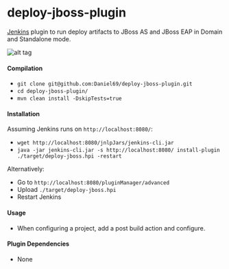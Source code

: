 # deploy-jboss-plugin

[Jenkins](https://jenkins-ci.org/) plugin to run deploy artifacts to JBoss AS and JBoss EAP in Domain and Standalone mode.

![alt tag](https://raw.github.com/Daniel69/deploy-jboss-plugin/raw/master/screnshot.png)


#### Compilation

 * `git clone git@github.com:Daniel69/deploy-jboss-plugin.git`
 * `cd deploy-jboss-plugin/`
 * `mvn clean install -DskipTests=true`

#### Installation

Assuming Jenkins runs on `http://localhost:8080/`:
 * `wget http://localhost:8080/jnlpJars/jenkins-cli.jar`
 * `java -jar jenkins-cli.jar -s http://localhost:8080/ install-plugin ./target/deploy-jboss.hpi -restart`

Alternatively:
 * Go to `http://localhost:8080/pluginManager/advanced`
 * Upload `./target/deploy-jboss.hpi`
 * Restart Jenkins

#### Usage
 * When configuring a project, add a post build action and configure.

#### Plugin Dependencies
* None
